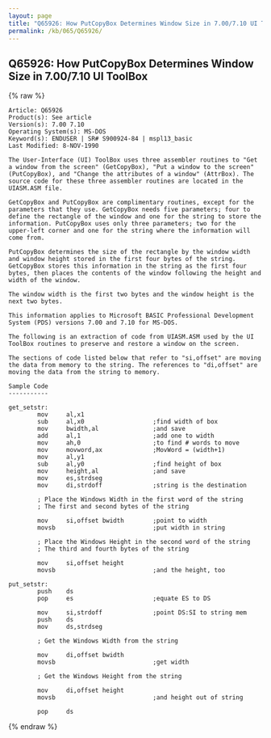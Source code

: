```yaml
---
layout: page
title: "Q65926: How PutCopyBox Determines Window Size in 7.00/7.10 UI ToolBox"
permalink: /kb/065/Q65926/
---
```


## Q65926: How PutCopyBox Determines Window Size in 7.00/7.10 UI ToolBox

{% raw %}

	Article: Q65926
	Product(s): See article
	Version(s): 7.00 7.10
	Operating System(s): MS-DOS
	Keyword(s): ENDUSER | SR# S900924-84 | mspl13_basic
	Last Modified: 8-NOV-1990
	
	The User-Interface (UI) ToolBox uses three assembler routines to "Get
	a window from the screen" (GetCopyBox), "Put a window to the screen"
	(PutCopyBox), and "Change the attributes of a window" (AttrBox). The
	source code for these three assembler routines are located in the
	UIASM.ASM file.
	
	GetCopyBox and PutCopyBox are complimentary routines, except for the
	parameters that they use. GetCopyBox needs five parameters; four to
	define the rectangle of the window and one for the string to store the
	information. PutCopyBox uses only three parameters; two for the
	upper-left corner and one for the string where the information will
	come from.
	
	PutCopyBox determines the size of the rectangle by the window width
	and window height stored in the first four bytes of the string.
	GetCopyBox stores this information in the string as the first four
	bytes, then places the contents of the window following the height and
	width of the window.
	
	The window width is the first two bytes and the window height is the
	next two bytes.
	
	This information applies to Microsoft BASIC Professional Development
	System (PDS) versions 7.00 and 7.10 for MS-DOS.
	
	The following is an extraction of code from UIASM.ASM used by the UI
	ToolBox routines to preserve and restore a window on the screen.
	
	The sections of code listed below that refer to "si,offset" are moving
	the data from memory to the string. The references to "di,offset" are
	moving the data from the string to memory.
	
	Sample Code
	-----------
	
	get_setstr:
	        mov     al,x1
	        sub     al,x0                   ;find width of box
	        mov     bwidth,al               ;and save
	        add     al,1                    ;add one to width
	        mov     ah,0                    ;to find # words to move
	        mov     movword,ax              ;MovWord = (width+1)
	        mov     al,y1
	        sub     al,y0                   ;find height of box
	        mov     height,al               ;and save
	        mov     es,strdseg
	        mov     di,strdoff              ;string is the destination
	
	        ; Place the Windows Width in the first word of the string
	        ; The first and second bytes of the string
	
	        mov     si,offset bwidth        ;point to width
	        movsb                           ;put width in string
	
	        ; Place the Windows Height in the second word of the string
	        ; The third and fourth bytes of the string
	
	        mov     si,offset height
	        movsb                           ;and the height, too
	
	put_setstr:
	        push    ds
	        pop     es                      ;equate ES to DS
	
	        mov     si,strdoff              ;point DS:SI to string mem
	        push    ds
	        mov     ds,strdseg
	
	        ; Get the Windows Width from the string
	
	        mov     di,offset bwidth
	        movsb                           ;get width
	
	        ; Get the Windows Height from the string
	
	        mov     di,offset height
	        movsb                           ;and height out of string
	
	        pop     ds

{% endraw %}
